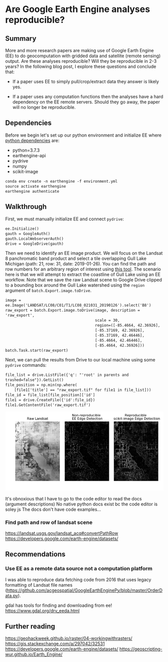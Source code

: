 
# Are Google Earth Engine analyses reproducible?

## Summary

More and more research papers are making use of Google Earth Engine (EE) to do geocomputation with gridded data and satellite (remote sensing) output. Are these analyses reproducible? Will they be reproducible in 2-3 years? In the following blog post, I explore these questions and conclude that:

* If a paper uses EE to simply pull/crop/extract data they answer is likely yes. 

* If a paper uses any computation functions then the analyses have a hard dependency on the EE remote servers. Should they go away, the paper will no longer be reproducible. 

## Dependencies

Before we begin let's set up our python environment and initialize EE where [python dependencies](environment.yml) are:

- python=3.7.3
- earthengine-api        
- pydrive
- numpy
- scikit-image        

```
conda env create -n earthengine -f environment.yml
source activate earthengine
earthengine authenticate
```

## Walkthrough

First, we must manually initialize EE and connect `pydrive`:

```
ee.Initialize()
gauth = GoogleAuth()
gauth.LocalWebserverAuth()
drive = GoogleDrive(gauth)
```

Then we need to identify an EE image product. We will focus on the Landsat 8 panchromatic band product and select a tile overlapping Gull Lake Michigan (path: 21, row: 31, date: 2019-01-26). You can find the path and row numbers for an arbitrary region of interest using [this tool](https://landsat.usgs.gov/landsat_acq#convertPathRow). The scenario here is that we will attempt to extract the coastline of Gull Lake using an EE workflow. Note that we save the raw Landsat scene to Google Drive clipped to a bounding box around the Gull Lake watershed using the `region` argument of `batch.Export.image.toDrive`.

```
image = ee.Image('LANDSAT/LC08/C01/T1/LC08_021031_20190126').select('B8')
raw_export = batch.Export.image.toDrive(image, description = 'raw_export', 
                                        scale = 30,
                                        region=([-85.4664, 42.36926],
                                        [-85.37169, 42.36926],
                                        [-85.37169, 42.46446],
                                        [-85.4664, 42.46446],
                                        [-85.4664, 42.36926]))
batch.Task.start(raw_export)
```

Next, we can pull the results from Drive to our local machine using some `pydrive` commands:

```
file_list = drive.ListFile({'q': "'root' in parents and trashed=false"}).GetList()
file_position = np.min(np.where(
    [file1['title'] == "raw_export.tif" for file1 in file_list]))
file_id = file_list[file_position]['id']
file1 = drive.CreateFile({'id':file_id})
file1.GetContentFile('raw_export.tif')
```

![](comparison.png)

It's obnoxious that I have to go to the code editor to read the docs (argument descriptions)
No native python docs exist bc the code editor is soley js
The docs don't have code examples...

### Find path and row of landsat scene
https://landsat.usgs.gov/landsat_acq#convertPathRow
https://developers.google.com/earth-engine/datasets/

## Recommendations

### Use EE as a remote data source not a computation platform

I was able to reproduce data fetching code from 2016 that uses legacy formatting of Landsat file names (https://github.com/acgeospatial/GoogleEarthEnginePy/blob/master/OrderData.py).

gdal has tools for finding and downloading from ee!
https://www.gdal.org/drv_eeda.html

## Further reading

https://geohackweek.github.io/raster/04-workingwithrasters/
https://gis.stackexchange.com/a/297042/32531
https://developers.google.com/earth-engine/datasets/
https://geoscripting-wur.github.io/Earth_Engine/
